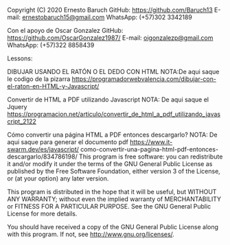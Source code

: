 Copyright (C) 2020 Ernesto Baruch
GitHub:       https://github.com/Baruch13
E-mail:       ernestobaruch15@gmail.com
WhatsApp:     (+57)302 3342189

Con el apoyo de Oscar Gonzalez
GitHub:       https://github.com/OscarGonzalez1987/
E-mail:       oigonzalezp@gmail.com
WhatsApp:     (+57)322 8858439

Lessons:

DIBUJAR USANDO EL RATÓN O EL DEDO CON HTML
NOTA:De aqui saque le codigo de la pizarra
https://programadorwebvalencia.com/dibujar-con-el-raton-en-HTML-y-Javascript/

Convertir de HTML a PDF utilizando Javascript
NOTA: De aqui saque el Jquery
https://programacion.net/articulo/convertir_de_html_a_pdf_utilizando_javascript_2122

Cómo convertir una página HTML a PDF entonces descargarlo?
NOTA: De aqui saque para generar el documento pdf
https://www.it-swarm.dev/es/javascript/ como-convertir-una-pagina-html-pdf-entonces-descargarlo/834786198/
This program is free software: you can redistribute it and/or modify
it under the terms of the GNU General Public License as published by
the Free Software Foundation, either version 3 of the License, or
(at your option) any later version.

This program is distributed in the hope that it will be useful,
but WITHOUT ANY WARRANTY; without even the implied warranty of
MERCHANTABILITY or FITNESS FOR A PARTICULAR PURPOSE.  See the
GNU General Public License for more details.

You should have received a copy of the GNU General Public License
along with this program.  If not, see <http://www.gnu.org/licenses/>.


